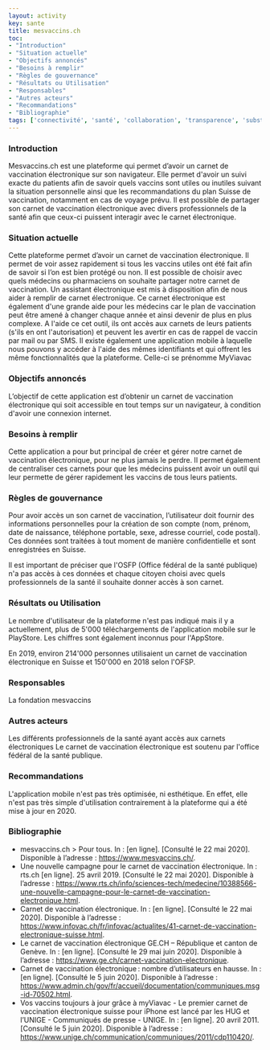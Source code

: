 ```yaml
---
layout: activity
key: sante
title: mesvaccins.ch
toc:
- "Introduction"
- "Situation actuelle"
- "Objectifs annoncés"
- "Besoins à remplir"
- "Règles de gouvernance"
- "Résultats ou Utilisation"
- "Responsables"
- "Autres acteurs"
- "Recommandations"
- "Bibliographie"
tags: ['connectivité', 'santé', 'collaboration', 'transparence', 'substantiel']
---
```


### Introduction

Mesvaccins.ch est une plateforme qui permet d’avoir un carnet de vaccination électronique
sur son navigateur. Elle permet d'avoir un suivi exacte du patients afin de savoir quels vaccins sont utiles ou inutiles suivant la
situation personnelle ainsi que les recommandations du plan Suisse de vaccination, notamment en cas de voyage prévu. Il est
possible de partager son carnet de vaccination électronique avec divers professionnels de
la santé afin que ceux-ci puissent interagir avec le carnet électronique.

### Situation actuelle

Cette plateforme permet d’avoir un carnet de vaccination électronique. Il permet de voir assez rapidement si tous les vaccins utiles ont
été fait afin de savoir si l’on est bien protégé ou non. Il est possible de choisir avec quels médecins ou pharmaciens on souhaite partager notre
carnet de vaccination. Un assistant électronique est mis à disposition afin de nous aider à remplir de carnet électronique. 
Ce carnet électronique est également d'une grande aide pour les médecins car le plan de vaccination peut être amené à changer chaque année et ainsi devenir de plus en plus complexe. A l'aide ce cet outil, ils ont accès aux carnets de leurs patients (s'ils en ont l'autorisation) et peuvent les avertir en cas de rappel de vaccin par mail ou par SMS.
Il existe également une application mobile à laquelle nous pouvons y accéder à l'aide des mêmes identifiants et qui offrent les même fonctionnalités que la plateforme. Celle-ci se prénomme MyViavac

### Objectifs annoncés

L’objectif de cette application est d’obtenir un carnet de vaccination électronique qui soit accessible en tout temps sur un navigateur, à condition d'avoir une connexion internet.

### Besoins à remplir

Cette application a pour but principal de créer et gérer notre carnet de
vaccination électronique, pour ne plus jamais le perdre. Il permet également de centraliser ces carnets pour que les médecins puissent avoir un outil qui leur permette de gérer rapidement les vaccins de tous leurs patients. 

### Règles de gouvernance

Pour avoir accès un son carnet de vaccination, l’utilisateur doit fournir des
informations personnelles pour la création de son compte (nom, prénom,
date de naissance, téléphone portable, sexe, adresse courriel, code postal). Ces données sont traitées à tout moment
de manière confidentielle et sont enregistrées en Suisse. 

Il est important de préciser que l'OSFP (Office fédéral de la santé publique) n'a pas accès à ces données et chaque citoyen choisi avec quels professionnels de la santé il souhaite donner accès à son carnet. 

### Résultats ou Utilisation

Le nombre d'utilisateur de la plateforme n'est pas indiqué mais il y a actuellement, plus de 5'000 téléchargements de l'application mobile sur le PlayStore. Les chiffres sont également inconnus pour l'AppStore.

En 2019, environ 214'000 personnes utilisaient un carnet de vaccination électronique en Suisse et 150'000 en 2018 selon l'OFSP.

### Responsables

La fondation mesvaccins 

### Autres acteurs

Les différents professionnels de la santé ayant accès aux carnets électroniques
Le carnet de vaccination électronique est soutenu par l'office fédéral de la santé publique.

### Recommandations

L'application mobile n'est pas très optimisée, ni esthétique. En effet, elle n'est pas très simple d'utilisation contrairement à la plateforme qui a été mise à jour en 2020.

### Bibliographie

* mesvaccins.ch > Pour tous. In : [en ligne]. [Consulté le 22 mai 2020]. Disponible à l’adresse : https://www.mesvaccins.ch/. 
* Une nouvelle campagne pour le carnet de vaccination électronique. In : rts.ch [en ligne]. 25 avril 2019. [Consulté le 22 mai 2020]. Disponible à l’adresse : https://www.rts.ch/info/sciences-tech/medecine/10388566-une-nouvelle-campagne-pour-le-carnet-de-vaccination-electronique.html. 
* Carnet de vaccination électronique. In : [en ligne]. [Consulté le 22 mai 2020]. Disponible à l’adresse : https://www.infovac.ch/fr/infovac/actualites/41-carnet-de-vaccination-electronique-suisse.html. 
* Le carnet de vaccination électronique GE.CH – République et canton de Genève. In : [en ligne]. [Consulté le 29 mai juin 2020]. Disponible à l’adresse : https://www.ge.ch/carnet-vaccination-electronique. 
* Carnet de vaccination électronique : nombre d’utilisateurs en hausse. In : [en ligne]. [Consulté le 5 juin 2020]. Disponible à l’adresse : https://www.admin.ch/gov/fr/accueil/documentation/communiques.msg-id-70502.html. 
* Vos vaccins toujours à jour grâce à myViavac - Le premier carnet de vaccination électronique suisse pour iPhone est lancé par les HUG et l’UNIGE - Communiqués de presse - UNIGE. In : [en ligne]. 20 avril 2011. [Consulté le 5 juin 2020]. Disponible à l’adresse : https://www.unige.ch/communication/communiques/2011/cdp110420/. 













